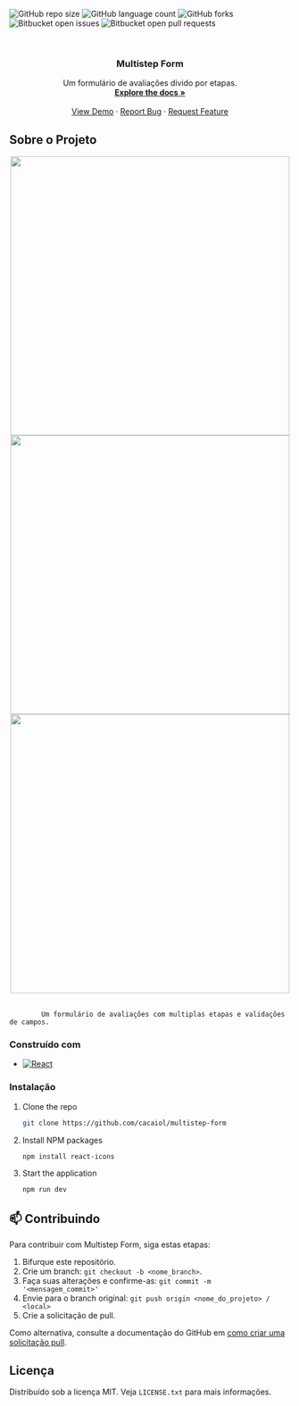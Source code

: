 
![GitHub repo size](https://img.shields.io/github/repo-size/cacaiol/Projetos?style=for-the-badge)
![GitHub language count](https://img.shields.io/github/languages/count/cacaiol/Projetos?style=for-the-badge)
![GitHub forks](https://img.shields.io/github/forks/cacaiol/Projetos?style=for-the-badge)
![Bitbucket open issues](https://img.shields.io/bitbucket/issues/cacaiol/Projetos?style=for-the-badge)
![Bitbucket open pull requests](https://img.shields.io/bitbucket/pr-raw/cacaiol/Projetos?style=for-the-badge)


<!-- PROJECT LOGO -->
<br />
<div align="center">
  <a href="https://github.com/cacaiol/multistep-form">
  
  </a>

<h3 align="center">Multistep Form</h3>

  <p align="center">
    Um formulário de avaliações divido por etapas.
    <br />
    <a href="https://github.com/cacaiol/multistep-form"><strong>Explore the docs »</strong></a>
    <br />
    <br />
    <a href="https://github.com/cacaiol/multistep form">View Demo</a>
    ·
    <a href="https://github.com/cacaiol/multistep-form/issues">Report Bug</a>
    ·
    <a href="https://github.com/cacaiol/multistep-form/issues">Request Feature</a>
  </p>
</div>


<!-- ABOUT THE PROJECT -->
## Sobre o Projeto

<div align="center">
<img src="https://user-images.githubusercontent.com/107950801/205970569-859a6edb-eb46-4999-90b6-c7c2e4d606ab.png" width="500px">
<img src="https://user-images.githubusercontent.com/107950801/205970582-0fe691d6-f9a1-422b-b55b-3ebcbc422b2c.png" width="500px">
<img src="https://user-images.githubusercontent.com/107950801/205970594-5ff9bd91-6526-450c-8dcb-7417c4418815.png" width="500px">
</div>
<br/>

            Um formulário de avaliações com multiplas etapas e validações de campos.  

### Construído com

* [![React][React.js]][React-url]


### Instalação

1. Clone the repo
   ```sh
   git clone https://github.com/cacaiol/multistep-form
   ```
2. Install NPM packages
   ```sh
   npm install react-icons 
   ```
3. Start the application 
    ```sh
    npm run dev
     ```

<!-- CONTRIBUTING -->
## 📫 Contribuindo

Para contribuir com Multistep Form, siga estas etapas:

1. Bifurque este repositório.
2. Crie um branch: `git checkout -b <nome_branch>`.
3. Faça suas alterações e confirme-as: `git commit -m '<mensagem_commit>'`
4. Envie para o branch original: `git push origin <nome_do_projeto> / <local>`
5. Crie a solicitação de pull.

Como alternativa, consulte a documentação do GitHub em [como criar uma solicitação pull](https://help.github.com/en/github/collaborating-with-issues-and-pull-requests/creating-a-pull-request).

<!-- LICENSE -->
## Licença

Distribuído sob a licença MIT. Veja `LICENSE.txt` para mais informações.


<!-- MARKDOWN LINKS & IMAGES -->
<!-- https://www.markdownguide.org/basic-syntax/#reference-style-links -->
[React.js]: https://img.shields.io/badge/React-20232A?style=for-the-badge&logo=react&logoColor=61DAFB
[React-url]: https://reactjs.org/
